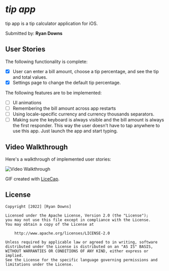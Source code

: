 # *tip app*

tip app is a tip calculator application for iOS.

Submitted by: **Ryan Downs**


## User Stories

The following functionality is complete:

* [X] User can enter a bill amount, choose a tip percentage, and see the tip and total values.
* [X] Settings page to change the default tip percentage.

The following features are to be implemented:
* [ ] UI animations
* [ ] Remembering the bill amount across app restarts
* [ ] Using locale-specific currency and currency thousands separators.
* [ ] Making sure the keyboard is always visible and the bill amount is always the first responder. This way the user doesn't have to tap anywhere to use this app. Just launch the app and start typing.

## Video Walkthrough 

Here's a walkthrough of implemented user stories:

<img src='http://g.recordit.co/0pHeNyKjQc.gif' title='Video Walkthrough' width='' alt='Video Walkthrough' />

GIF created with [LiceCap](http://www.cockos.com/licecap/).


## License

    Copyright [2022] [Ryan Downs]

    Licensed under the Apache License, Version 2.0 (the "License");
    you may not use this file except in compliance with the License.
    You may obtain a copy of the License at

        http://www.apache.org/licenses/LICENSE-2.0

    Unless required by applicable law or agreed to in writing, software
    distributed under the License is distributed on an "AS IS" BASIS,
    WITHOUT WARRANTIES OR CONDITIONS OF ANY KIND, either express or implied.
    See the License for the specific language governing permissions and
    limitations under the License.
